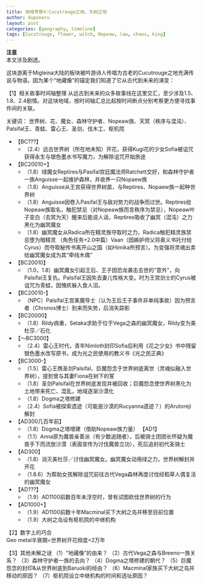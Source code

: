 ```yaml
---
title: 地域考察4:Cucutrouge之地，大树之地
author: duponaru
layout: post
categories: [geography, timeline]
tags: [Cucutrouge, flower, witch, Nopeaw, law, chaos, king]
---
```


**注意**  
本文涉及剧透。  


这块游离于Migleina大陆的板块被吟游诗人传唱为古老的Cucutrouge之地充满传说与物语。因为某个“地藏像”的锚定我们知道了它从古代到未来的演变：
<span class="image centered"><img src="{{ '/assets/post_img/2020-03-22/evol.png' | relative_url }}" alt="" /></span>

【1】相关故事时间轴整理
从远古到未来的众多故事线在这里交汇，至少涉及1.5、1.8、2.4剧情。对这块地域，按时间轴汇总比起按时间断点分别考察更方便寻找事件间的关联。

关键词：
世界树、花、魔女、森林守护者、Nopeaw族、天冥（秩序与混沌）、Palsifal王、青蛙、雷心王、圣剑、伐木工、枢机院

- 【BC???】 
	- （2.4）远古世界树（所在地未知）开花，获得Kugi花的少女Sofia被诅咒获得永生与银色墨水书写魔力，为解除诅咒开始旅途  
- 【BC20010+】  
	- （1.8）绿魔女Reptires与Pasifal宫廷魔法师Ratchett交好，和森林守护者一族Anguisse一起维护森林，并收养一只Nopaew族  
	- （1.8）Anguisse从王宫获得世界树苗，与Reptires、Nopaew族一起种世界树  
	- （1.8）Anguisse因卷入Pasifal王与敌对势力的战争而过世。Reptires给Nopeaw族取名，触犯禁忌（对Nopeaw族而言秩序为禁忌），Nopeaw叶子变白（去冥为天）醒来后能说人话，Reptires吸收了幽冥（混沌）之力黑化为幽冥魔女
	- （1.8）幽冥魔女从Radica所在精灵族夺取时之力，Radica触犯精灵族禁忌堕为暗精灵
	（角色任务+2.0中篇）Vaan（因嫉妒师父将奥义书托付给Cyrus）而夺取秘传书离开山之国（如Himika所预言）。为变强将灵魂出卖给幽冥魔女成为其“牵线木偶”
- 【BC20010】 
	- （1.0，1.8）幽冥魔女引起王后、王子因恐龙袭击去世的“意外”，向Palsifal王复仇。Palsifal王因失去妻儿性格大变。时为王宫剑士的Cyrus被诅咒为青蛙，因愧疚躲入食人沼。
- 【BC20010-】  
	- （NPC）Palsifal王宫某魔导士（认为王后王子事件非单纯事故）因为预言者（Chronos博士）到来而失势，后消失踪影
- 【BC20000】
	- （1.8）Rildy病重，Setaka求助于位于Vega之森的幽冥魔女，Rildy变为美杜莎／石化
- 【～BC3000】
	- （2.4）雷心王时代，青年Nimloth封印Sofia后利用《花之少女》书中残留银色墨水改写原书，成为光之民使用的教义书《光之民正典》
- 【BC3000-】
	- （1.5）雷心王携圣剑Palsifal、巨魔怨念于世界树底离世（灵魂似融入世界树），提到曾与其妻Fiona在树下的誓
	- （1.8）圣剑Palsifal在世界树底发现并被回收；巨魔怨念使世界树黑化为土地带来死亡、混乱，地域逐渐沙漠化
	- （1.8）Dogma之塔修建
	- （2.4）Sofia被探索遗迹（可能是沙漠的Rucyanna遗迹？）的Arutoreji解封
- 【AD300几百年前】
	- （1.8）Dogma之塔增建（借助Nopeaw族力量）
	【AD1】
	- （1.1）Anna原为魔兽亲善派（有少数追随者），后被骑士团团长怀疑为魔兽手下而流放沙漠（表面宣传为讨伐魔兽立功），死后追封初代圣骑士
- 【AD300】  
	- （1.8）消灭美杜莎／讨伐幽冥魔女。幽冥魔女动用绿之力，世界树解封并开花  
	- （1.8.6）为帮助女孩解除诅咒前往古代Vega森林再度讨伐经稻草人偶复活的幽冥魔女  
- 【AD???】
	- （1.9）AD1100前数百年未浮空时，曾有试图砍伐世界树的行为  
- 【AD1000+】  
	- （1.9）AD1100前数十年Macminal买下大树之岛并移至目前位置  
	- （1.9）大树之岛设有枢机院的中继机构  
  
  
【2】数字上的巧合  
Geo metal半衰期=世界树开花频度=2万年  
    

【3】其他未解之谜
（1）“地藏像”的由来？
（2）古代Vega之森与Breeno一族关系？
（3）森林守护者一族的去向？
（4）Dogma之塔修建的朝代？
（5）巨魔怨念的封印&从世界树底到Baruoki的经由？
（6）Macminal家族买下大树之岛并移动的原因？
（7）枢机院设立中继机构的时间和选址原因？

